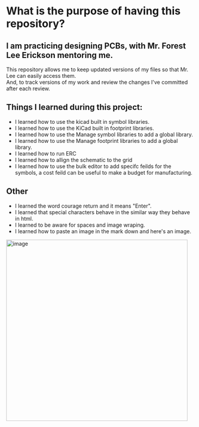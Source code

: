 # What is the purpose of having this repository?

## I am practicing designing PCBs, with Mr. Forest Lee Erickson mentoring me.  
This repository allows me to keep updated versions of my files so that Mr. Lee can easily access them.  
And, to track versions of my work and review the changes I've committed after each review.


## Things I learned during this project:
* I learned how to use the kicad built in symbol libraries.   
* I learned how to use the KiCad built in footprint libraries.
* I learned how to use the Manage symbol libraries to add a global library.
* I learned how to use the Manage footprint libraries to add a global library.
* I learned how to run ERC
* I learned how to allign the schematic to the grid
* I learned how to use the bulk editor to add specifc feilds for the symbols, a cost feild can be useful to make a budget for manufacturing.
  
## Other
* I learned the word courage return and it means "Enter".
* I learned that special characters behave in the similar way they behave in html.
* I learned to be aware for spaces and image wraping.
 * I learned how to paste an image in the mark down and here's an image.
 
 <img width="485" alt="image" src="https://github.com/nk25719/ONOFFLAMP/assets/133608369/7b78ab0e-2817-4400-b506-fdaf0a5f17de">
